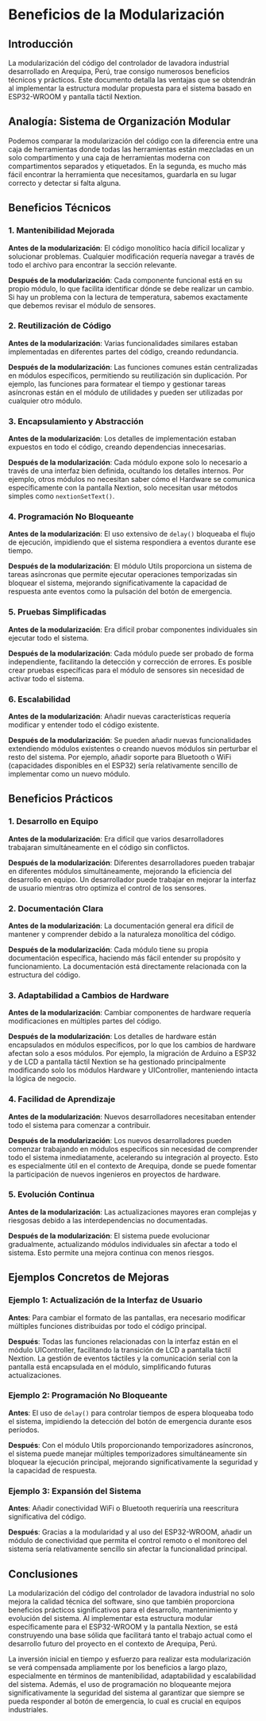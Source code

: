 # Beneficios de la Modularización

## Introducción

La modularización del código del controlador de lavadora industrial desarrollado en Arequipa, Perú, trae consigo numerosos beneficios técnicos y prácticos. Este documento detalla las ventajas que se obtendrán al implementar la estructura modular propuesta para el sistema basado en ESP32-WROOM y pantalla táctil Nextion.

## Analogía: Sistema de Organización Modular

Podemos comparar la modularización del código con la diferencia entre una caja de herramientas donde todas las herramientas están mezcladas en un solo compartimento y una caja de herramientas moderna con compartimentos separados y etiquetados. En la segunda, es mucho más fácil encontrar la herramienta que necesitamos, guardarla en su lugar correcto y detectar si falta alguna.

## Beneficios Técnicos

### 1. Mantenibilidad Mejorada

**Antes de la modularización**: El código monolítico hacía difícil localizar y solucionar problemas. Cualquier modificación requería navegar a través de todo el archivo para encontrar la sección relevante.

**Después de la modularización**: Cada componente funcional está en su propio módulo, lo que facilita identificar dónde se debe realizar un cambio. Si hay un problema con la lectura de temperatura, sabemos exactamente que debemos revisar el módulo de sensores.

### 2. Reutilización de Código

**Antes de la modularización**: Varias funcionalidades similares estaban implementadas en diferentes partes del código, creando redundancia.

**Después de la modularización**: Las funciones comunes están centralizadas en módulos específicos, permitiendo su reutilización sin duplicación. Por ejemplo, las funciones para formatear el tiempo y gestionar tareas asíncronas están en el módulo de utilidades y pueden ser utilizadas por cualquier otro módulo.

### 3. Encapsulamiento y Abstracción

**Antes de la modularización**: Los detalles de implementación estaban expuestos en todo el código, creando dependencias innecesarias.

**Después de la modularización**: Cada módulo expone solo lo necesario a través de una interfaz bien definida, ocultando los detalles internos. Por ejemplo, otros módulos no necesitan saber cómo el Hardware se comunica específicamente con la pantalla Nextion, solo necesitan usar métodos simples como `nextionSetText()`.

### 4. Programación No Bloqueante

**Antes de la modularización**: El uso extensivo de `delay()` bloqueaba el flujo de ejecución, impidiendo que el sistema respondiera a eventos durante ese tiempo.

**Después de la modularización**: El módulo Utils proporciona un sistema de tareas asíncronas que permite ejecutar operaciones temporizadas sin bloquear el sistema, mejorando significativamente la capacidad de respuesta ante eventos como la pulsación del botón de emergencia.

### 5. Pruebas Simplificadas

**Antes de la modularización**: Era difícil probar componentes individuales sin ejecutar todo el sistema.

**Después de la modularización**: Cada módulo puede ser probado de forma independiente, facilitando la detección y corrección de errores. Es posible crear pruebas específicas para el módulo de sensores sin necesidad de activar todo el sistema.

### 6. Escalabilidad

**Antes de la modularización**: Añadir nuevas características requería modificar y entender todo el código existente.

**Después de la modularización**: Se pueden añadir nuevas funcionalidades extendiendo módulos existentes o creando nuevos módulos sin perturbar el resto del sistema. Por ejemplo, añadir soporte para Bluetooth o WiFi (capacidades disponibles en el ESP32) sería relativamente sencillo de implementar como un nuevo módulo.

## Beneficios Prácticos

### 1. Desarrollo en Equipo

**Antes de la modularización**: Era difícil que varios desarrolladores trabajaran simultáneamente en el código sin conflictos.

**Después de la modularización**: Diferentes desarrolladores pueden trabajar en diferentes módulos simultáneamente, mejorando la eficiencia del desarrollo en equipo. Un desarrollador puede trabajar en mejorar la interfaz de usuario mientras otro optimiza el control de los sensores.

### 2. Documentación Clara

**Antes de la modularización**: La documentación general era difícil de mantener y comprender debido a la naturaleza monolítica del código.

**Después de la modularización**: Cada módulo tiene su propia documentación específica, haciendo más fácil entender su propósito y funcionamiento. La documentación está directamente relacionada con la estructura del código.

### 3. Adaptabilidad a Cambios de Hardware

**Antes de la modularización**: Cambiar componentes de hardware requería modificaciones en múltiples partes del código.

**Después de la modularización**: Los detalles de hardware están encapsulados en módulos específicos, por lo que los cambios de hardware afectan solo a esos módulos. Por ejemplo, la migración de Arduino a ESP32 y de LCD a pantalla táctil Nextion se ha gestionado principalmente modificando solo los módulos Hardware y UIController, manteniendo intacta la lógica de negocio.

### 4. Facilidad de Aprendizaje

**Antes de la modularización**: Nuevos desarrolladores necesitaban entender todo el sistema para comenzar a contribuir.

**Después de la modularización**: Los nuevos desarrolladores pueden comenzar trabajando en módulos específicos sin necesidad de comprender todo el sistema inmediatamente, acelerando su integración al proyecto. Esto es especialmente útil en el contexto de Arequipa, donde se puede fomentar la participación de nuevos ingenieros en proyectos de hardware.

### 5. Evolución Continua

**Antes de la modularización**: Las actualizaciones mayores eran complejas y riesgosas debido a las interdependencias no documentadas.

**Después de la modularización**: El sistema puede evolucionar gradualmente, actualizando módulos individuales sin afectar a todo el sistema. Esto permite una mejora continua con menos riesgos.

## Ejemplos Concretos de Mejoras

### Ejemplo 1: Actualización de la Interfaz de Usuario

**Antes**: Para cambiar el formato de las pantallas, era necesario modificar múltiples funciones distribuidas por todo el código principal.

**Después**: Todas las funciones relacionadas con la interfaz están en el módulo UIController, facilitando la transición de LCD a pantalla táctil Nextion. La gestión de eventos táctiles y la comunicación serial con la pantalla está encapsulada en el módulo, simplificando futuras actualizaciones.

### Ejemplo 2: Programación No Bloqueante

**Antes**: El uso de `delay()` para controlar tiempos de espera bloqueaba todo el sistema, impidiendo la detección del botón de emergencia durante esos períodos.

**Después**: Con el módulo Utils proporcionando temporizadores asíncronos, el sistema puede manejar múltiples temporizadores simultáneamente sin bloquear la ejecución principal, mejorando significativamente la seguridad y la capacidad de respuesta.

### Ejemplo 3: Expansión del Sistema

**Antes**: Añadir conectividad WiFi o Bluetooth requeriría una reescritura significativa del código.

**Después**: Gracias a la modularidad y al uso del ESP32-WROOM, añadir un módulo de conectividad que permita el control remoto o el monitoreo del sistema sería relativamente sencillo sin afectar la funcionalidad principal.

## Conclusiones

La modularización del código del controlador de lavadora industrial no solo mejora la calidad técnica del software, sino que también proporciona beneficios prácticos significativos para el desarrollo, mantenimiento y evolución del sistema. Al implementar esta estructura modular específicamente para el ESP32-WROOM y la pantalla Nextion, se está construyendo una base sólida que facilitará tanto el trabajo actual como el desarrollo futuro del proyecto en el contexto de Arequipa, Perú.

La inversión inicial en tiempo y esfuerzo para realizar esta modularización se verá compensada ampliamente por los beneficios a largo plazo, especialmente en términos de mantenibilidad, adaptabilidad y escalabilidad del sistema. Además, el uso de programación no bloqueante mejora significativamente la seguridad del sistema al garantizar que siempre se pueda responder al botón de emergencia, lo cual es crucial en equipos industriales.
